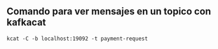 ## Comando para ver mensajes en un topico con kafkacat
```
kcat -C -b localhost:19092 -t payment-request
```